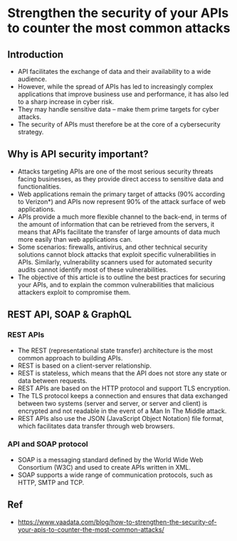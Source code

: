 # Strengthen the security of your APIs to counter the most common attacks

## Introduction
- API facilitates the exchange of data and their availability to a wide audience.
- However, while the spread of APIs has led to increasingly complex applications that improve business use and performance, it has also led to a sharp increase in cyber risk. 
- They may handle sensitive data – make them prime targets for cyber attacks.
- The security of APIs must therefore be at the core of a cybersecurity strategy.

## Why is API security important?
- Attacks targeting APIs are one of the most serious security threats facing businesses, as they provide direct access to sensitive data and functionalities.
- Web applications remain the primary target of attacks (90% according to Verizon*) and APIs now represent 90% of the attack surface of web applications.
- APIs provide a much more flexible channel to the back-end, in terms of the amount of information that can be retrieved from the servers, it means that APIs facilitate the transfer of large amounts of data much more easily than web applications can. 
- Some scenarios: firewalls, antivirus, and other technical security solutions cannot block attacks that exploit specific vulnerabilities in APIs. Similarly, vulnerability scanners used for automated security audits cannot identify most of these vulnerabilities.
- The objective of this article is to outline the best practices for securing your APIs, and to explain the common vulnerabilities that malicious attackers exploit to compromise them.

## REST API, SOAP & GraphQL
### REST APIs
- The REST (representational state transfer) architecture is the most common approach to building APIs.
- REST is based on a client-server relationship.
- REST is stateless, which means that the API does not store any state or data between requests.
- REST APIs are based on the HTTP protocol and support TLS encryption.
- The TLS protocol keeps a connection and ensures that data exchanged between two systems (server and server, or server and client) is encrypted and not readable in the event of a Man In The Middle attack.
- REST APIs also use the JSON (JavaScript Object Notation) file format, which facilitates data transfer through web browsers.
### API and SOAP protocol
- SOAP is a messaging standard defined by the World Wide Web Consortium (W3C) and used to create APIs written in XML.
- SOAP supports a wide range of communication protocols, such as HTTP, SMTP and TCP.

## Ref
- https://www.vaadata.com/blog/how-to-strengthen-the-security-of-your-apis-to-counter-the-most-common-attacks/